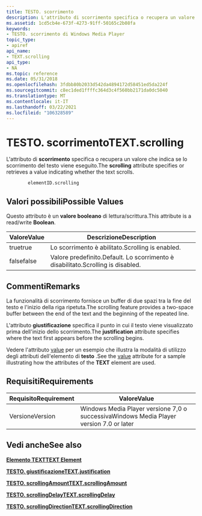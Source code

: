 ```yaml
---
title: TESTO. scorrimento
description: L'attributo di scorrimento specifica o recupera un valore che indica se lo scorrimento del testo viene eseguito.
ms.assetid: 1cd5cb4e-673f-4273-91ff-50165c2b08fa
keywords:
- TESTO. scorrimento di Windows Media Player
topic_type:
- apiref
api_name:
- TEXT.scrolling
api_type:
- NA
ms.topic: reference
ms.date: 05/31/2018
ms.openlocfilehash: 3fdbb80b2033d542da4894172d58451ed5da224f
ms.sourcegitcommit: c8ec1ded1ffffc364d3c4f560bb2171da0dc5040
ms.translationtype: MT
ms.contentlocale: it-IT
ms.lasthandoff: 03/22/2021
ms.locfileid: "106328589"
---
```

# <a name="textscrolling"></a><span data-ttu-id="34d42-104">TESTO. scorrimento</span><span class="sxs-lookup"><span data-stu-id="34d42-104">TEXT.scrolling</span></span>

<span data-ttu-id="34d42-105">L'attributo di **scorrimento** specifica o recupera un valore che indica se lo scorrimento del testo viene eseguito.</span><span class="sxs-lookup"><span data-stu-id="34d42-105">The **scrolling** attribute specifies or retrieves a value indicating whether the text scrolls.</span></span>

``` syntax
        elementID.scrolling
```

## <a name="possible-values"></a><span data-ttu-id="34d42-106">Valori possibili</span><span class="sxs-lookup"><span data-stu-id="34d42-106">Possible Values</span></span>

<span data-ttu-id="34d42-107">Questo attributo è un **valore booleano** di lettura/scrittura.</span><span class="sxs-lookup"><span data-stu-id="34d42-107">This attribute is a read/write **Boolean**.</span></span>



| <span data-ttu-id="34d42-108">Valore</span><span class="sxs-lookup"><span data-stu-id="34d42-108">Value</span></span> | <span data-ttu-id="34d42-109">Descrizione</span><span class="sxs-lookup"><span data-stu-id="34d42-109">Description</span></span>                     |
|-------|---------------------------------|
| <span data-ttu-id="34d42-110">true</span><span class="sxs-lookup"><span data-stu-id="34d42-110">true</span></span>  | <span data-ttu-id="34d42-111">Lo scorrimento è abilitato.</span><span class="sxs-lookup"><span data-stu-id="34d42-111">Scrolling is enabled.</span></span>           |
| <span data-ttu-id="34d42-112">false</span><span class="sxs-lookup"><span data-stu-id="34d42-112">false</span></span> | <span data-ttu-id="34d42-113">Valore predefinito.</span><span class="sxs-lookup"><span data-stu-id="34d42-113">Default.</span></span> <span data-ttu-id="34d42-114">Lo scorrimento è disabilitato.</span><span class="sxs-lookup"><span data-stu-id="34d42-114">Scrolling is disabled.</span></span> |



 

## <a name="remarks"></a><span data-ttu-id="34d42-115">Commenti</span><span class="sxs-lookup"><span data-stu-id="34d42-115">Remarks</span></span>

<span data-ttu-id="34d42-116">La funzionalità di scorrimento fornisce un buffer di due spazi tra la fine del testo e l'inizio della riga ripetuta.</span><span class="sxs-lookup"><span data-stu-id="34d42-116">The scrolling feature provides a two-space buffer between the end of the text and the beginning of the repeated line.</span></span>

<span data-ttu-id="34d42-117">L'attributo **giustificazione** specifica il punto in cui il testo viene visualizzato prima dell'inizio dello scorrimento.</span><span class="sxs-lookup"><span data-stu-id="34d42-117">The **justification** attribute specifies where the text first appears before the scrolling begins.</span></span>

<span data-ttu-id="34d42-118">Vedere l'attributo [value](text-value.md) per un esempio che illustra la modalità di utilizzo degli attributi dell'elemento di **testo** .</span><span class="sxs-lookup"><span data-stu-id="34d42-118">See the [value](text-value.md) attribute for a sample illustrating how the attributes of the **TEXT** element are used.</span></span>

## <a name="requirements"></a><span data-ttu-id="34d42-119">Requisiti</span><span class="sxs-lookup"><span data-stu-id="34d42-119">Requirements</span></span>



| <span data-ttu-id="34d42-120">Requisito</span><span class="sxs-lookup"><span data-stu-id="34d42-120">Requirement</span></span> | <span data-ttu-id="34d42-121">Valore</span><span class="sxs-lookup"><span data-stu-id="34d42-121">Value</span></span> |
|--------------------|------------------------------------------------------|
| <span data-ttu-id="34d42-122">Versione</span><span class="sxs-lookup"><span data-stu-id="34d42-122">Version</span></span><br/> | <span data-ttu-id="34d42-123">Windows Media Player versione 7,0 o successiva</span><span class="sxs-lookup"><span data-stu-id="34d42-123">Windows Media Player version 7.0 or later</span></span><br/> |



## <a name="see-also"></a><span data-ttu-id="34d42-124">Vedi anche</span><span class="sxs-lookup"><span data-stu-id="34d42-124">See also</span></span>

<dl> <dt>

[<span data-ttu-id="34d42-125">**Elemento TEXT**</span><span class="sxs-lookup"><span data-stu-id="34d42-125">**TEXT Element**</span></span>](text-element.md)
</dt> <dt>

[<span data-ttu-id="34d42-126">**TESTO. giustificazione**</span><span class="sxs-lookup"><span data-stu-id="34d42-126">**TEXT.justification**</span></span>](text-justification.md)
</dt> <dt>

[<span data-ttu-id="34d42-127">**TESTO. scrollingAmount**</span><span class="sxs-lookup"><span data-stu-id="34d42-127">**TEXT.scrollingAmount**</span></span>](text-scrollingamount.md)
</dt> <dt>

[<span data-ttu-id="34d42-128">**TESTO. scrollingDelay**</span><span class="sxs-lookup"><span data-stu-id="34d42-128">**TEXT.scrollingDelay**</span></span>](text-scrollingdelay.md)
</dt> <dt>

[<span data-ttu-id="34d42-129">**TESTO. scrollingDirection**</span><span class="sxs-lookup"><span data-stu-id="34d42-129">**TEXT.scrollingDirection**</span></span>](text-scrollingdirection.md)
</dt> </dl>

 

 





